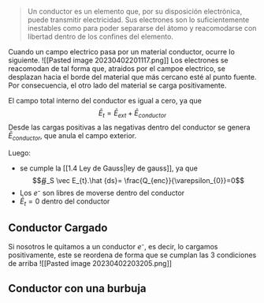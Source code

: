 > Un conductor es un elemento que, por su disposición electrónica, puede transmitir electricidad. Sus electrones son lo suficientemente inestables como para poder separarse del átomo y reacomodarse con libertad dentro de los confines del elemento.

Cuando un campo electrico pasa por un material conductor, ocurre lo siguiente.
![[Pasted image 20230402201117.png]]
Los electrones se reacomodan de tal forma que, atraidos por el campoe electrico, se desplazan hacia el borde del material que más cercano esté al punto fuente. Por consecuencia, el otro lado del material se carga positivamente.

El campo total interno del conductor es igual a cero, ya que
$$\bar{ E}_{t}= \bar{E}_{ext}+\bar{E}_{conductor}$$
Desde las cargas positivas a las negativas dentro del conductor se genera $\bar{E}_{conductor}$, que anula el campo exterior.

Luego: 
- se cumple la [[1.4 Ley de Gauss|ley de gauss]], ya que
$$∯_S \vec E_{t}.\hat {ds}= \frac{Q_{enc}}{\varepsilon_{0}}=0$$
- Los $e⁻$ son libres de moverse dentro del conductor
- $\bar{E}_{t}=0$ dentro del conductor

## Conductor Cargado
Si nosotros le quitamos a un conductor $e⁻$, es decir, lo cargamos positivamente, este se reordena de forma que se cumplan las 3 condiciones de arriba
![[Pasted image 20230402203205.png]]

## Conductor con una burbuja
